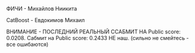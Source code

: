 ФИЧИ - Михайлов Ниикита

CatBoost - Евдокимов Михаил

ВНИМАНИЕ - ПОСЛЕДНИЙ РЕАЛЬНЫЙ ССАБМИТ НА Public score: 0.0208. Сабмит на Public score: 0.2433 НЕ наш. (сильно не смейтесь - все ошибаются)
